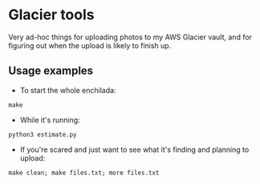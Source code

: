 Glacier tools
========================

Very ad-hoc things for uploading photos to my AWS Glacier vault, and
for figuring out when the upload is likely to finish up.

Usage examples
--------

* To start the whole enchilada:

`make`

* While it's running:

`python3 estimate.py`

* If you're scared and just want to see what it's finding and planning
to upload:

`make clean; make files.txt; more files.txt`
